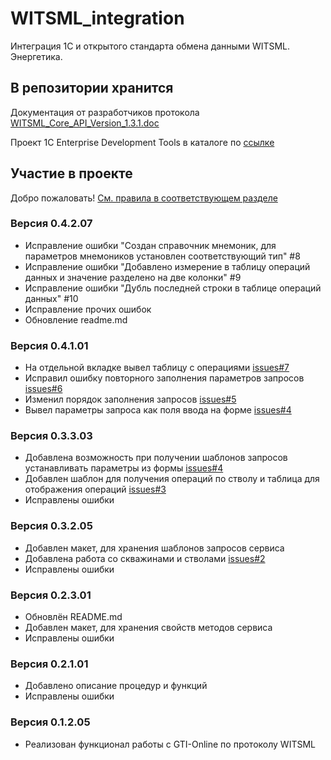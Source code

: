 # WITSML_integration

Интеграция 1С и открытого стандарта обмена данными WITSML. Энергетика.

## В репозитории хранится

Документация от разработчиков протокола [WITSML_Core_API_Version_1.3.1.doc](doc/WITSML_Core_API_Version_1.3.1.doc)

Проект 1С Enterprise Development Tools в каталоге по [ссылке](https://github.com/johnnyshut/witsml_integration/tree/master/conf/Prototype)

## Участие в проекте

Добро пожаловать! [См. правила в соответствующем разделе](CONTRIBUTING.md)

### Версия 0.4.2.07

- Исправление ошибки "Создан справочник мнемоник, для параметров мнемоников установлен соответствующий тип" #8
- Исправление ошибки "Добавлено измерение в таблицу операций данных и значение разделено на две колонки" #9
- Исправление ошибки "Дубль последней строки в таблице операций данных" #10
- Исправление прочих ошибок
- Обновление readme.md

### Версия 0.4.1.01

- На отдельной вкладке вывел таблицу с операциями [issues#7](https://github.com/johnnyshut/witsml_integration/issues/7)
- Исправил ошибку повторного заполнения параметров запросов [issues#6](https://github.com/johnnyshut/witsml_integration/issues/6)
- Изменил порядок заполнения запросов [issues#5](https://github.com/johnnyshut/witsml_integration/issues/5)
- Вывел параметры запроса как поля ввода на форме [issues#4](https://github.com/johnnyshut/witsml_integration/issues/4)

### Версия 0.3.3.03

- Добавлена возможность при получении шаблонов запросов устанавливать параметры из формы [issues#4](https://github.com/johnnyshut/witsml_integration/issues/4)
- Добавлен шаблон для получения операций по стволу и таблица для отображения операций [issues#3](https://github.com/johnnyshut/witsml_integration/issues/3)
- Исправлены ошибки

### Версия 0.3.2.05

- Добавлен макет, для хранения шаблонов запросов сервиса
- Добавлена работа со скважинами и стволами [issues#2](https://github.com/johnnyshut/witsml_integration/issues/2)
- Исправлены ошибки

### Версия 0.2.3.01

- Обновлён README.md
- Добавлен макет, для хранения свойств методов сервиса
- Исправлены ошибки

### Версия 0.2.1.01

- Добавлено описание процедур и функций
- Исправлены ошибки

### Версия 0.1.2.05

- Реализован функционал работы с GTI-Online по протоколу WITSML
